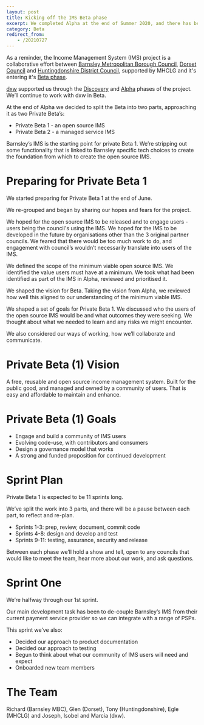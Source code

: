 ```yaml
---
layout: post
title: Kicking off the IMS Beta phase
excerpt: We completed Alpha at the end of Summer 2020, and there has been quite a pause between then and now, but we’re ready to start!
category: Beta
redirect_from:
    - /20210727
---
```


As a reminder, the Income Management System (IMS) project is a collaborative effort between [Barnsley Metropolitan Borough Council](https://www.barnsley.gov.uk), [Dorset Council](https://www.dorsetcouncil.gov.uk) and [Huntingdonshire District Council](https://www.huntingdonshire.gov.uk/), supported by MHCLG and it's entering it's [Beta phase](https://www.gov.uk/service-manual/agile-delivery/how-the-beta-phase-works).

[dxw](https://www.dxw.com) supported us through the [Discovery](/discovery) and [Alpha](/alpha) phases of the project. We’ll continue to work with dxw in Beta.

At the end of Alpha we decided to split the Beta into two parts, approaching it as two Private Beta’s:

* Private Beta 1 - an open source IMS
* Private Beta 2 - a managed service IMS 

Barnsley’s IMS is the starting point for private Beta 1. We’re stripping out some functionality that is linked to Barnsley specific tech choices to create the foundation from which to create the open source IMS.

# Preparing for Private Beta 1 

We started preparing for Private Beta 1 at the end of June. 

We re-grouped and began by sharing our hopes and fears for the project.

We hoped for the open source IMS to be released and to engage users - users being the council's using the IMS. We hoped for the IMS to be developed in the future by organisations other than the 3 original partner councils. We feared that there would be too much work to do, and engagement with council’s wouldn’t necessarily translate into users of the IMS.

We defined the scope of the minimum viable open source IMS. We identified the value users must have at a minimum. We took what had been identified as part of the IMS in Alpha, reviewed and prioritised it. 

We shaped the vision for Beta. Taking the vision from Alpha, we reviewed how well this aligned to our understanding of the minimum viable IMS.

We shaped a set of goals for Private Beta 1. We discussed who the users of the open source IMS would be and what outcomes they were seeking. We thought about what we needed to learn and any risks we might encounter. 

We also considered our ways of working, how we’ll collaborate and communicate.
 
# Private Beta (1) Vision 

A free, reusable and open source income management system. Built for the public good, and managed and owned by a community of users. That is easy and affordable to maintain and enhance.

# Private Beta (1) Goals 

* Engage and build a community of IMS users
* Evolving code-use, with contributors and consumers
* Design a governance model that works
* A strong and funded proposition for continued development
 
# Sprint Plan

Private Beta 1 is expected to be 11 sprints long.

We’ve split the work into 3 parts, and there will be a pause between each part, to reflect and re-plan. 

* Sprints 1-3: prep, review, document, commit code
* Sprints 4-8: design and develop and test
* Sprints 9-11: testing, assurance, security and release

Between each phase we’ll hold a show and tell, open to any councils that would like to meet the team, hear more about our work, and ask questions.  

# Sprint One
We’re halfway through our 1st sprint. 

Our main development task has been to de-couple Barnsley’s IMS from their current payment service provider so we can integrate with a range of PSPs. 

This sprint we’ve also:

* Decided our approach to product documentation 
* Decided our approach to testing 
* Begun to think about what our community of IMS users will need and expect
* Onboarded new team members 
 
# The Team 
Richard (Barnsley MBC), Glen (Dorset), Tony (Huntingdonshire), Egle (MHCLG) and Joseph, Isobel and Marcia (dxw).